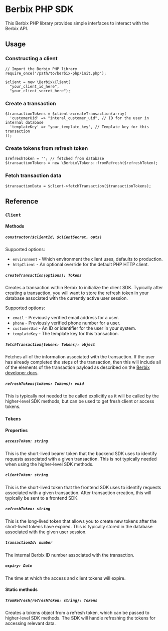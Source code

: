 # Berbix PHP SDK

This Berbix PHP library provides simple interfaces to interact with the Berbix API.

## Usage

### Constructing a client

    // Import the Berbix PHP library
    require_once('/path/to/berbix-php/init.php');

    $client = new \Berbix\Client(
      "your_client_id_here",
      "your_client_secret_here");

### Create a transaction

    $transactionTokens = $client->createTransaction(array(
      'customerUid' => "interal_customer_uid", // ID for the user in internal database
      'templateKey' => "your_template_key", // Template key for this transaction
    ));

### Create tokens from refresh token

    $refreshToken = ''; // fetched from database
    $transactionTokens = new \Berbix\Tokens::fromRefresh($refreshToken);

### Fetch transaction data

    $transactionData = $client->fetchTransaction($transactionTokens);
 
## Reference

### `Client`

#### Methods

##### `constructor($clientId, $clientSecret, opts)`

Supported options:

 * `environment` - Which environment the client uses, defaults to production.
 * `httpClient` - An optional override for the default PHP HTTP client.

##### `createTransaction(options): Tokens`

Creates a transaction within Berbix to initialize the client SDK. Typically after creating
a transaction, you will want to store the refresh token in your database associated with the
currently active user session.

Supported options:

 * `email` - Previously verified email address for a user.
 * `phone` - Previously verified phone number for a user.
 * `customerUid` - An ID or identifier for the user in your system.
 * `templateKey` - The template key for this transaction.

##### `fetchTransaction(tokens: Tokens): object`

Fetches all of the information associated with the transaction. If the user has already completed the steps of the transaction, then this will include all of the elements of the transaction payload as described on the [Berbix developer docs](https://developers.berbix.com).

##### `refreshTokens(tokens: Tokens): void`

This is typically not needed to be called explicitly as it will be called by the higher-level
SDK methods, but can be used to get fresh client or access tokens.

### `Tokens`

#### Properties

##### `accessToken: string`

This is the short-lived bearer token that the backend SDK uses to identify requests associated with a given transaction. This is not typically needed when using the higher-level SDK methods.

##### `clientToken: string`

This is the short-lived token that the frontend SDK uses to identify requests associated with a given transaction. After transaction creation, this will typically be sent to a frontend SDK.

##### `refreshToken: string`

This is the long-lived token that allows you to create new tokens after the short-lived tokens have expired. This is typically stored in the database associated with the given user session.

##### `transactionId: number`

The internal Berbix ID number associated with the transaction.

##### `expiry: Date`

The time at which the access and client tokens will expire.

#### Static methods

##### `fromRefresh(refreshToken: string): Tokens`

Creates a tokens object from a refresh token, which can be passed to higher-level SDK methods. The SDK will handle refreshing the tokens for accessing relevant data.
